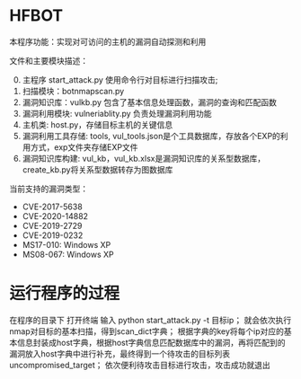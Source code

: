 # HFBOT

本程序功能：实现对可访问的主机的漏洞自动探测和利用

文件和主要模块描述：

0. 主程序 start_attack.py 使用命令行对目标进行扫描攻击;
1. 扫描模块：botnmapscan.py
2. 漏洞知识库：vulkb.py  包含了基本信息处理函数，漏洞的查询和匹配函数
3. 漏洞利用模块: vulneriablity.py  负责处理漏洞利用功能
4. 主机类: host.py，存储目标主机的关键信息
5. 漏洞利用工具存储: tools, vul_tools.json是个工具数据库，存放各个EXP的利用方式，exp文件夹存储EXP文件
6. 漏洞知识库构建: vul_kb，vul_kb.xlsx是漏洞知识库的关系型数据库，create_kb.py将关系型数据转存为图数据库

当前支持的漏洞类型：

- CVE-2017-5638
- CVE-2020-14882
- CVE-2019-2729
- CVE-2019-0232
- MS17-010: Windows XP
- MS08-067: Windows XP

# 运行程序的过程

在程序的目录下 打开终端 输入 python start_attack.py -t 目标ip；
就会依次执行nmap对目标的基本扫描，得到scan_dict字典；
根据字典的key将每个ip对应的基本信息封装成host字典，根据host字典信息匹配数据库中的漏洞，再将匹配到的漏洞放入host字典中进行补充，最终得到一个待攻击的目标列表uncompromised_target；
依次便利待攻击目标进行攻击，攻击成功就退出
